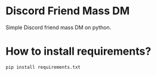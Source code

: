 # Discord Friend Mass DM
Simple Discord friend mass DM on python.

# How to install requirements? 
```
pip install requirements.txt 
```
